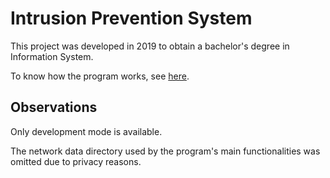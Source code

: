 # Intrusion Prevention System

This project was developed in 2019 to obtain a bachelor's degree in Information System.

To know how the program works, see [here](doc/final_paper.pdf).

## Observations

Only development mode is available.

The network data directory used by the program's main functionalities was omitted due to privacy reasons.
